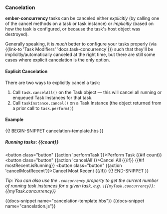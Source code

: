<h3>Cancelation</h3>

<p>
  <strong>ember-concurrency</strong> tasks can be canceled either
  <em>explicitly</em> (by calling one of the cancel methods
  on a task or task instance) or <em>implicitly</em> (based on
  how the task is configured, or because the task's host object
  was destroyed).
</p>

<p>
  Generally speaking, it is <em>much</em> better to configure your tasks properly
  (via {{link-to 'Task Modifiers' 'docs.task-concurrency'}})
  such that they'll be implicitly/automatically canceled at
  the right time, but there are still some cases where
  explicit cancelation is the only option.
</p>

<h4>Explicit Cancelation</h4>

<p>
  There are two ways to explicitly cancel a task:
</p>

<ol>
  <li>Call <code>task.cancelAll()</code> on the Task object &mdash;
    this will cancel all running or enqueued Task Instances for that
    task.
  </li>
  <li>Call <code>taskInstance.cancel()</code> on a Task Instance
    (the object returned from a prior call to <code>task.perform()</code>)
  </li>
</ol>

<h4>Example</h4>

{{! BEGIN-SNIPPET cancelation-template.hbs }}
<h5>Running tasks: {{count}}</h5>

<button class="button" {{action 'performTask'}}>Perform Task</button>
{{#if count}}
  <button class="button" {{action 'cancelAll'}}>Cancel All</button>
{{/if}}
{{#if mostRecent.isRunning}}
  <button class="button" {{action 'cancelMostRecent'}}>Cancel Most Recent</button>
{{/if}}
{{! END-SNIPPET }}

<p>
  <em>
    Tip: You can also use the <code>.concurrency</code> property to get
    the current number of running task instances for a given task,
    e.g. <code>\{{myTask.concurrency}}</code>: {{myTask.concurrency}}
  </em>
</p>

{{docs-snippet name="cancelation-template.hbs"}}
{{docs-snippet name="cancelation.js"}}

